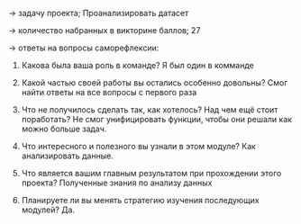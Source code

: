 → задачу проекта; 
Проанализировать датасет

→ количество набранных в викторине баллов; 
27

→ ответы на вопросы саморефлексии:

1. Какова была ваша роль в команде? 
Я был один в комманде

2. Какой частью своей работы вы остались особенно довольны?
Смог найти ответы на все вопросы с первого раза

3. Что не получилось сделать так, как хотелось? Над чем ещё стоит поработать?
Не смог унифицировать функции, чтобы они решали как можно больше задач. 

4. Что интересного и полезного вы узнали в этом модуле?
Как анализировать данные.

5. Что является вашим главным результатом при прохождении этого проекта?
Полученные знания по анализу данных

6. Планируете ли вы менять стратегию изучения последующих модулей?
Да. 

